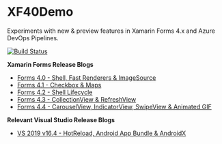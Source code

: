 # XF40Demo
Experiments with new & preview features in Xamarin Forms 4.x and Azure DevOps Pipelines.

[![Build Status](https://dev.azure.com/taranissoftware/XF40Demo/_apis/build/status/irongut.XF40Demo?branchName=master)](https://dev.azure.com/taranissoftware/XF40Demo/_build/latest?definitionId=2&branchName=master)

**Xamarin Forms Release Blogs**
* [Forms 4.0 - Shell, Fast Renderers & ImageSource](https://devblogs.microsoft.com/xamarin/introducing-xamarin-forms-4-0-the-era-of-shell/)
* [Forms 4.1 - Checkbox & Maps](https://devblogs.microsoft.com/xamarin/xamarin-forms-4-1-0-stable-now-available/)
* [Forms 4.2 - Shell Lifecycle](https://devblogs.microsoft.com/xamarin/xamarin-forms-4-2-0-hits-ga-collectionview-updates/)
* [Forms 4.3 - CollectionView & RefreshView](https://devblogs.microsoft.com/xamarin/xamarin-forms-4-3-introducing-collectionview/)
* [Forms 4.4 - CarouselView, IndicatorView, SwipeView & Animated GIF](https://devblogs.microsoft.com/xamarin/xamarin-forms-4-4/)

**Relevant Visual Studio Release Blogs**
* [VS 2019 v16.4 - HotReload, Android App Bundle & AndroidX](https://devblogs.microsoft.com/xamarin/visual-studio-2019-version-16-4/)
